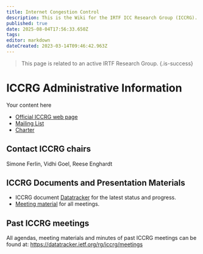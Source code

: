 ```yaml
---
title: Internet Congestion Control
description: This is the Wiki for the IRTF ICC Research Group (ICCRG).
published: true
date: 2025-08-04T17:56:33.650Z
tags: 
editor: markdown
dateCreated: 2023-03-14T09:46:42.963Z
---
```


> This page is related to an active IRTF Research Group.
{.is-success}
# ICCRG Administrative Information
Your content here

- [Official ICCRG web page](https://www.irtf.org/iccrg.html)
- [Mailing List](http://irtf.org/mailman/listinfo/iccrg)
- [Charter](https://datatracker.ietf.org/rg/iccrg/charter/)


## Contact ICCRG chairs
Simone Ferlin, Vidhi Goel, Reese Enghardt


## ICCRG Documents and Presentation Materials
- ICCRG document [Datatracker](https://datatracker.ietf.org/rg/iccrg/) for the latest status and progress.
- [Meeting material](https://datatracker.ietf.org/rg/iccrg/meetings/) for all meetings.


## Past ICCRG meetings
All agendas, meeting materials and minutes of past ICCRG meetings can be found at: https://datatracker.ietf.org/rg/iccrg/meetings
